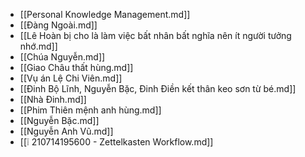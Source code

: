 - [[Personal Knowledge Management.md]]
- [[Đàng Ngoài.md]]
- [[Lê Hoàn bị cho là làm việc bất nhân bất nghĩa nên ít người tưởng nhớ.md]]
- [[Chúa Nguyễn.md]]
- [[Giao Châu thất hùng.md]]
- [[Vụ án Lệ Chi Viên.md]]
- [[Đinh Bộ Lĩnh, Nguyễn Bặc, Đinh Điền kết thân keo sơn từ bé.md]]
- [[Nhà Đinh.md]]
- [[Phim Thiên mệnh anh hùng.md]]
- [[Nguyễn Bặc.md]]
- [[Nguyễn Anh Vũ.md]]
- [[❕ 210714195600 - Zettelkasten Workflow.md]]
